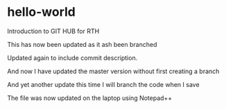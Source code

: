 # hello-world
Introduction to GIT HUB for RTH

This has now been updated as it ash been branched 

Updated again to include commit description.

And now I have updated the master version without first creating a branch

And yet another update this time I will branch the code when I save

The file was now updated on the laptop using Notepad++

